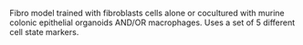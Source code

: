 Fibro model trained with fibroblasts cells alone or cocultured with murine colonic epithelial organoids AND/OR macrophages.
Uses a set of 5 different cell state markers.